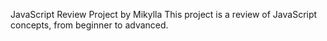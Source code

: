 JavaScript Review Project by Mikylla
This project is a review of JavaScript concepts, from beginner to advanced.
